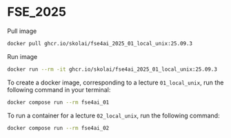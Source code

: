 # FSE_2025
Pull image
```sh
docker pull ghcr.io/skolai/fse4ai_2025_01_local_unix:25.09.3        
```
Run image
```sh
docker run --rm -it ghcr.io/skolai/fse4ai_2025_01_local_unix:25.09.3
```
To create a docker image, corresponding to a lecture `01_local_unix`, run the
following command in your terminal:
```sh
docker compose run --rm fse4ai_01
```
To run a container for a lecture `02_local_unix`, run the following command:
```sh
docker compose run --rm fse4ai_02
```